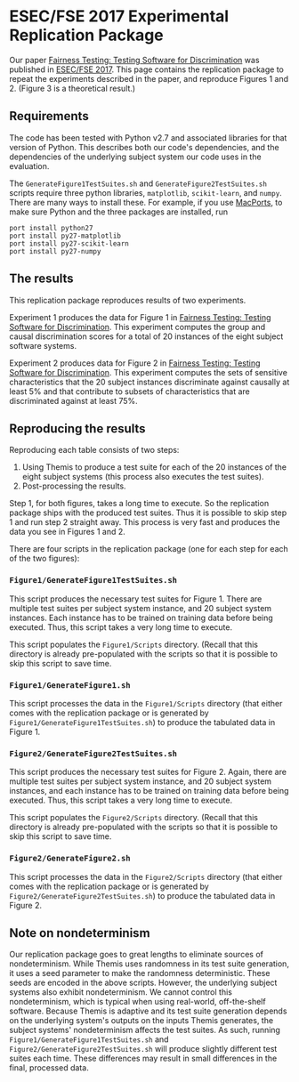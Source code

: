 # ESEC/FSE 2017 Experimental Replication Package

Our paper [Fairness Testing: Testing Software for
Discrimination](http://people.cs.umass.edu/~brun/pubs/pubs/Galhotra17fse.pdf) 
was published in [ESEC/FSE 2017](http://esec-fse17.uni-paderborn.de/). 
This page contains the replication package to repeat the experiments
described in the paper, and reproduce Figures 1 and 2. (Figure 3 is a
theoretical result.)

## Requirements

The code has been tested with Python v2.7 and associated libraries for that
version of Python. This describes both our code's dependencies, and the
dependencies of the underlying subject system our code uses in the evaluation.

The `GenerateFigure1TestSuites.sh` and `GenerateFigure2TestSuites.sh` scripts
require three python libraries, `matplotlib`, `scikit-learn`, and `numpy`.
There are many ways to install these. For example, if you use
[MacPorts](https://www.macports.org/), to make sure Python and the three
packages are installed, run

```
port install python27
port install py27-matplotlib
port install py27-scikit-learn
port install py27-numpy
```

## The results

This replication package reproduces results of two experiments. 

Experiment 1 produces the data for Figure 1 in [Fairness Testing: Testing
Software for
Discrimination](http://people.cs.umass.edu/~brun/pubs/pubs/Galhotra17fse.pdf).
This experiment computes the group and causal discrimination scores for a
total of 20 instances of the eight subject software systems.

Experiment 2 produces data for Figure 2 in [Fairness Testing: Testing
Software for
Discrimination](http://people.cs.umass.edu/~brun/pubs/pubs/Galhotra17fse.pdf).
This experiment computes the sets of sensitive characteristics that the 20
subject instances discriminate against causally at least 5% and that
contribute to subsets of characteristics that are discriminated against at
least 75%.

## Reproducing the results

Reproducing each table consists of two steps: 
1. Using Themis to produce a test suite for each of the 20 instances of the
eight subject systems (this process also executes the test suites).
2. Post-processing the results.  

Step 1, for both figures, takes a long time to execute. So the replication
package ships with the produced test suites. Thus it is possible to skip step
1 and run step 2 straight away. This process is very fast and produces the
data you see in Figures 1 and 2.  

There are four scripts in the replication package (one for each step for each
of the two figures):

### `Figure1/GenerateFigure1TestSuites.sh`

This script produces the necessary test suites for Figure 1. There are
multiple test suites per subject system instance, and 20 subject system
instances. Each instance has to be trained on training data before being
executed. Thus, this script takes a very long time to execute.

This script populates the `Figure1/Scripts` directory. (Recall that this
directory is already pre-populated with the scripts so that it is possible to
skip this script to save time.

### `Figure1/GenerateFigure1.sh`

This script processes the data in the `Figure1/Scripts` directory (that
either comes with the replication package or is generated by
`Figure1/GenerateFigure1TestSuites.sh`) to produce the tabulated data in
Figure 1.

### `Figure2/GenerateFigure2TestSuites.sh`

This script produces the necessary test suites for Figure 2. Again, there are
multiple test suites per subject system instance, and 20 subject system
instances, and each instance has to be trained on training data before being
executed. Thus, this script takes a very long time to execute.

This script populates the `Figure2/Scripts` directory. (Recall that this
directory is already pre-populated with the scripts so that it is possible to
skip this script to save time.

### `Figure2/GenerateFigure2.sh`

This script processes the data in the `Figure2/Scripts` directory (that
either comes with the replication package or is generated by
`Figure2/GenerateFigure2TestSuites.sh`) to produce the tabulated data in
Figure 2.

## Note on nondeterminism

Our replication package goes to great lengths to eliminate sources of
nondeterminism. While Themis uses randomness in its test suite generation, it
uses a seed parameter to make the randomness deterministic. These seeds are
encoded in the above scripts. However, the underlying subject systems also
exhibit nondeterminism. We cannot control this nondeterminism, which is
typical when using real-world, off-the-shelf software. Because Themis is
adaptive and its test suite generation depends on the underlying system's
outputs on the inputs Themis generates, the subject systems' nondeterminism
affects the test suites. As such, running
`Figure1/GenerateFigure1TestSuites.sh` and
`Figure2/GenerateFigure2TestSuites.sh` will produce slightly different test
suites each time. These differences may result in small differences in the
final, processed data.
